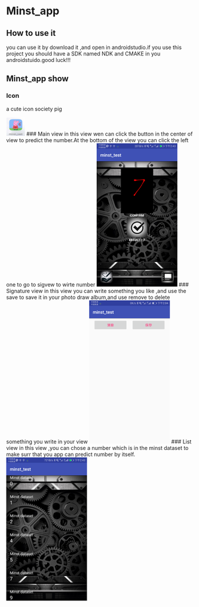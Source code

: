 # Minst_app
## How to use it
 you can use it by download it ,and open in androidstudio.if you use this project you should have a SDK named NDK and CMAKE
 in  you androidstuido.good luck!!!
 ## Minst_app show
 ### Icon
 a cute icon society pig
 
 <img src="https://github.com/ruoyuGao/minst_app_android/blob/master/icon.png" width="50" height="50" alt="图片加载失败时，显示这段字"/>
 ### Main view
 in this view wen can click the button in the center of view to predict the number.At the bottom of the view you can click the left one to go to sigvew to wirte number
 
<img src="https://github.com/ruoyuGao/minst_app_android/blob/master/predict_show.png" width="216" height="384" alt="图片加载失败时，显示这段字"/>
### Signature view
in this view you can write something you like ,and use the save to save it in your photo draw album,and use remove to delete
something you write in your view

<img src="https://github.com/ruoyuGao/minst_app_android/blob/master/sigview.png" width="216" height="384" alt="图片加载失败时，显示这段字"/>
### List view
in this view ,you can chose a number which is in the minst dataset to make surr that you app can predict number by itself.

<img src="https://github.com/ruoyuGao/minst_app_android/blob/master/album.png" width="216" height="384" alt="图片加载失败时，显示这段字"/>
